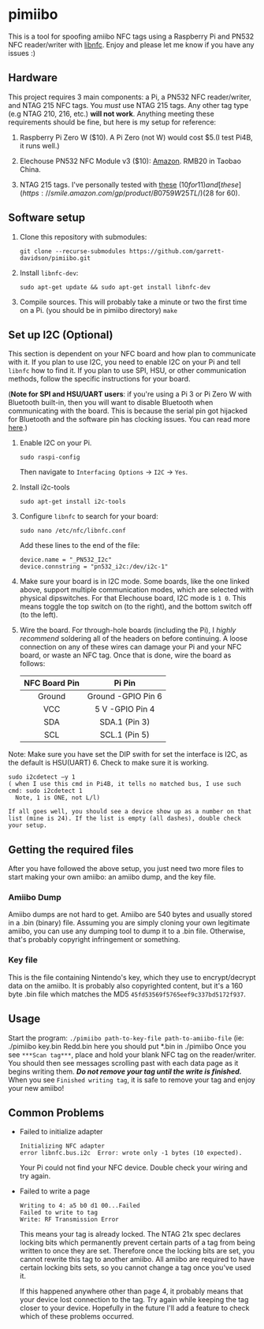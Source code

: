 # pimiibo

This is a tool for spoofing amiibo NFC tags using a Raspberry Pi and PN532 NFC reader/writer with [libnfc](http://nfc-tools.org/index.php/Libnfc). Enjoy and please let me know if you have any issues :)

## Hardware
This project requires 3 main components: a Pi, a PN532 NFC reader/writer, and NTAG 215 NFC tags. You *must* use NTAG 215 tags. Any other tag type (e.g NTAG 210, 216, etc.) **will not work**. Anything meeting these requirements should be fine, but here is my setup for reference:

1. Raspberry Pi Zero W ($10). A Pi Zero (not W) would cost $5.(I test Pi4B, it runs well.)

2. Elechouse PN532 NFC Module v3 ($10): [Amazon](https://smile.amazon.com/gp/product/B01NBSW0NU/). RMB20 in Taobao China.

3. NTAG 215 tags. I've personally tested with [these](https://smile.amazon.com/gp/product/B078WMQPCZ/) ($10 for 11) and [these](https://smile.amazon.com/gp/product/B0759W25TL/) ($28 for 60).

## Software setup

1. Clone this repository with submodules:

    `git clone --recurse-submodules https://github.com/garrett-davidson/pimiibo.git`

2. Install `libnfc-dev`:

    `sudo apt-get update && sudo apt-get install libnfc-dev`

3. Compile sources. This will probably take a minute or two the first time on a Pi.
    (you should be in pimiibo directory)
    `make`


## Set up I2C (Optional)
This section is dependent on your NFC board and how plan to communicate with it. If you plan to use I2C, you need to enable I2C on your Pi and tell `libnfc` how to find it. If you plan to use SPI, HSU, or other communication methods, follow the specific instructions for your board.


(**Note for SPI and HSU/UART users**: if you're using a Pi 3 or Pi Zero W with Bluetooth built-in, then you will want to disable Bluetooth when communicating with the board. This is because the serial pin got hijacked for Bluetooth and the software pin has clocking issues. You can read more [here](https://spellfoundry.com/2016/05/29/configuring-gpio-serial-port-raspbian-jessie-including-pi-3/).)

1. Enable I2C on your Pi.

    `sudo raspi-config`

    Then navigate to `Interfacing Options` -> `I2C` -> `Yes`.

2. Install i2c-tools

    `sudo apt-get install i2c-tools`

3. Configure `libnfc` to search for your board:

    `sudo nano /etc/nfc/libnfc.conf`

    Add these lines to the end of the file:

    ```
    device.name = "_PN532_I2c"
    device.connstring = "pn532_i2c:/dev/i2c-1"
    ```

4. Make sure your board is in I2C mode. Some boards, like the one linked above, support multiple communication modes, which are selected with physical dipswitches. For that Elechouse board, I2C mode is `1 0`. This means toggle the top switch on (to the right), and the bottom switch off (to the left).

5. Wire the board. For through-hole boards (including the Pi), I *highly recommend* soldering all of the headers on before continuing. A loose connection on any of these wires can damage your Pi and your NFC board, or waste an NFC tag. Once that is done, wire the board as follows:

    | NFC Board Pin | Pi Pin        |
    |:-------------:|:-------------:|
    | Ground        | Ground  -GPIO Pin 6      |
    | VCC           | 5 V   -GPIO Pin 4        |
    | SDA           | SDA.1 (Pin 3) |
    | SCL           | SCL.1 (Pin 5) |

Note: Make sure you have set the DIP swith for set the interface is I2C, as the default is HSU(UART)
6. Check to make sure it is working.

    sudo i2cdetect –y 1
    ( when I use this cmd in Pi4B, it tells no matched bus, I use such cmd: sudo i2cdetect 1
      Note, 1 is ONE, not L/l)

    If all goes well, you should see a device show up as a number on that list (mine is 24). If the list is empty (all dashes), double check your setup.

## Getting the required files
After you have followed the above setup, you just need two more files to start making your own amiibo: an amiibo dump, and the key file.

### Amiibo Dump
Amiibo dumps are not hard to get. Amiibo are 540 bytes and usually stored in a .bin (binary) file. Assuming you are simply cloning your own legitimate amiibo, you can use any dumping tool to dump it to a .bin file. Otherwise, that's probably copyright infringement or something.

### Key file
This is the file containing Nintendo's key, which they use to encrypt/decrypt data on the amiibo. It is probably also copyrighted content, but it's a 160 byte .bin file which matches the MD5 `45fd53569f5765eef9c337bd5172f937`.

## Usage

Start the program:
`./pimiibo path-to-key-file path-to-amiibo-file`
(ie: ./pimiibo key.bin Redd.bin    here you should put *.bin in ./pimiibo
Once you see `***Scan tag***`, place and hold your blank NFC tag on the reader/writer. You should then see messages scrolling past with each data page as it begins writing them. ***Do not remove your tag until the write is finished.*** When you see `Finished writing tag`, it is safe to remove your tag and enjoy your new amiibo!

## Common Problems

* Failed to initialize adapter
  ```
  Initializing NFC adapter
  error	libnfc.bus.i2c	Error: wrote only -1 bytes (10 expected).
  ```
  Your Pi could not find your NFC device. Double check your wiring and try again.

* Failed to write a page
  ```
  Writing to 4: a5 b0 d1 00...Failed
  Failed to write to tag
  Write: RF Transmission Error
  ```
  This means your tag is already locked. The NTAG 21x spec declares locking bits which permanently prevent certain parts of a tag from being written to once they are set. Therefore once the locking bits are set, you cannot rewrite this tag to another amiibo. All amiibo are required to have certain locking bits sets, so you cannot change a tag once you've used it.

    If this happened anywhere other than page 4, it probably means that your device lost connection to the tag. Try again while keeping the tag closer to your device. Hopefully in the future I'll add a feature to check which of these problems occurred.
